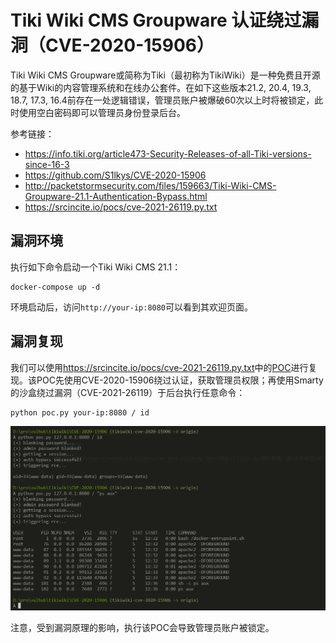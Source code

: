 # Tiki Wiki CMS Groupware 认证绕过漏洞（CVE-2020-15906）

Tiki Wiki CMS Groupware或简称为Tiki（最初称为TikiWiki）是一种免费且开源的基于Wiki的内容管理系统和在线办公套件。在如下这些版本21.2, 20.4, 19.3, 18.7, 17.3, 16.4前存在一处逻辑错误，管理员账户被爆破60次以上时将被锁定，此时使用空白密码即可以管理员身份登录后台。

参考链接：

- https://info.tiki.org/article473-Security-Releases-of-all-Tiki-versions-since-16-3
- https://github.com/S1lkys/CVE-2020-15906
- http://packetstormsecurity.com/files/159663/Tiki-Wiki-CMS-Groupware-21.1-Authentication-Bypass.html
- https://srcincite.io/pocs/cve-2021-26119.py.txt

## 漏洞环境

执行如下命令启动一个Tiki Wiki CMS 21.1：

```
docker-compose up -d
```

环境启动后，访问`http://your-ip:8080`可以看到其欢迎页面。

## 漏洞复现

我们可以使用<https://srcincite.io/pocs/cve-2021-26119.py.txt>中的[POC](poc.py)进行复现。该POC先使用CVE-2020-15906绕过认证，获取管理员权限；再使用Smarty的沙盒绕过漏洞（CVE-2021-26119）于后台执行任意命令：

```shell
python poc.py your-ip:8080 / id
```

![](1.png)

注意，受到漏洞原理的影响，执行该POC会导致管理员账户被锁定。

